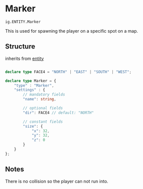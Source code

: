 # Marker
`ig.ENTITY.Marker`

This is used for spawning the player on a specific spot on a map.


## Structure

inherits from [entity](/entities/entity.md)
```ts

declare type FACE4 = "NORTH" | "EAST" | "SOUTH" | "WEST";

declare type Marker = {
    "type" : "Marker",
    "settings" : {
        // mandatory fields
        "name": string,

        // optional fields
        "dir": FACE4 // default: "NORTH"

        // constant fields
        "size": {
            "x": 32,
            "y": 32,
            "z": 0
        }
    }
};
```


## Notes

There is no collision so the player can not run into.